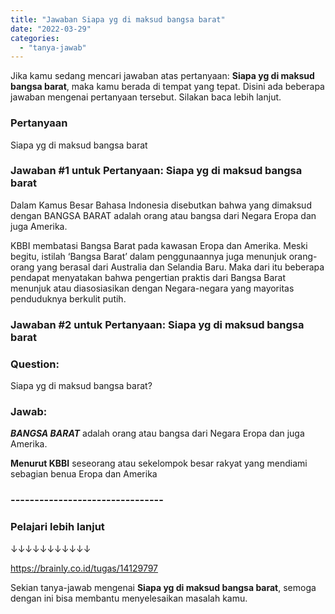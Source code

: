 ```yaml
---
title: "Jawaban Siapa yg di maksud bangsa barat"
date: "2022-03-29"
categories: 
  - "tanya-jawab"
---
```


Jika kamu sedang mencari jawaban atas pertanyaan: **Siapa yg di maksud bangsa barat**, maka kamu berada di tempat yang tepat. Disini ada beberapa jawaban mengenai pertanyaan tersebut. Silakan baca lebih lanjut.

### Pertanyaan

Siapa yg di maksud bangsa barat

### Jawaban #1 untuk Pertanyaan: Siapa yg di maksud bangsa barat

Dalam Kamus Besar Bahasa Indonesia disebutkan bahwa yang dimaksud dengan BANGSA BARAT adalah orang atau bangsa dari Negara Eropa dan juga Amerika.

KBBI membatasi Bangsa Barat pada kawasan Eropa dan Amerika. Meski begitu, istilah ‘Bangsa Barat’ dalam penggunaannya juga menunjuk orang-orang yang berasal dari Australia dan Selandia Baru. Maka dari itu beberapa pendapat menyatakan bahwa pengertian praktis dari Bangsa Barat menunjuk atau diasosiasikan dengan Negara-negara yang mayoritas penduduknya berkulit putih.

### Jawaban #2 untuk Pertanyaan: Siapa yg di maksud bangsa barat

### Question:

Siapa yg di maksud bangsa barat?

### Jawab:

_**BANGSA BARAT**_ adalah orang atau bangsa dari Negara Eropa dan juga Amerika.

**Menurut KBBI** seseorang atau sekelompok besar rakyat yang mendiami sebagian benua Eropa dan Amerika

### \--------------------------------

### Pelajari lebih lanjut

↓↓↓↓↓↓↓↓↓↓↓

https://brainly.co.id/tugas/14129797

Sekian tanya-jawab mengenai **Siapa yg di maksud bangsa barat**, semoga dengan ini bisa membantu menyelesaikan masalah kamu.
